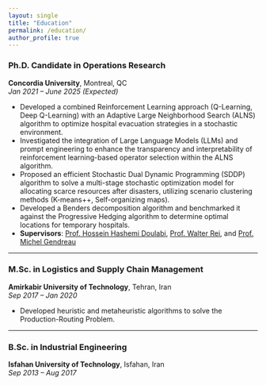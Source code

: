 ```yaml
---
layout: single
title: "Education"
permalink: /education/
author_profile: true
---
```


### Ph.D. Candidate in Operations Research  
**Concordia University**, Montreal, QC  
*Jan 2021 – June 2025 (Expected)*  

- Developed a combined Reinforcement Learning approach (Q-Learning, Deep Q-Learning) with an Adaptive Large Neighborhood Search (ALNS) algorithm to optimize hospital evacuation strategies in a stochastic environment.  
- Investigated the integration of Large Language Models (LLMs) and prompt engineering to enhance the transparency and interpretability of reinforcement learning-based operator selection within the ALNS algorithm.  
- Proposed an efficient Stochastic Dual Dynamic Programming (SDDP) algorithm to solve a multi-stage stochastic optimization model for allocating scarce resources after disasters, utilizing scenario clustering methods (K-means++, Self-organizing maps).  
- Developed a Benders decomposition algorithm and benchmarked it against the Progressive Hedging algorithm to determine optimal locations for temporary hospitals.  
- **Supervisors**: [Prof. Hossein Hashemi Doulabi](https://www.concordia.ca/faculty/hossein-hashemidoulabi.html), [Prof. Walter Rei](https://professeurs.uqam.ca/professeur/rei.walter/), and [Prof. Michel Gendreau](https://www.polymtl.ca/expertises/gendreau-michel)

---

### M.Sc. in Logistics and Supply Chain Management  
**Amirkabir University of Technology**, Tehran, Iran  
*Sep 2017 – Jan 2020*  

- Developed heuristic and metaheuristic algorithms to solve the Production-Routing Problem.

---

### B.Sc. in Industrial Engineering  
**Isfahan University of Technology**, Isfahan, Iran  
*Sep 2013 – Aug 2017*
